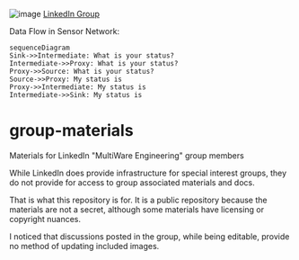

![image](https://goodall.com/~doug/MultiWareEngineeringLogo.png)
[LinkedIn Group](https://www.linkedin.com/groups/13701564/)

Data Flow in Sensor Network:
```mermaid
sequenceDiagram
Sink->>Intermediate: What is your status?
Intermediate->>Proxy: What is your status?
Proxy->>Source: What is your status?
Source->>Proxy: My status is
Proxy->>Intermediate: My status is
Intermediate->>Sink: My status is
```


# group-materials
Materials for LinkedIn "MultiWare Engineering" group members

While LinkedIn does provide infrastructure for special interest groups,
they do not provide for access to group associated materials and docs.

That is what this repository is for. It is a public repository because 
the materials are not a secret, although some materials have licensing
or copyright nuances.

I noticed that discussions posted in the group, while being editable,
provide no method of updating included images.
